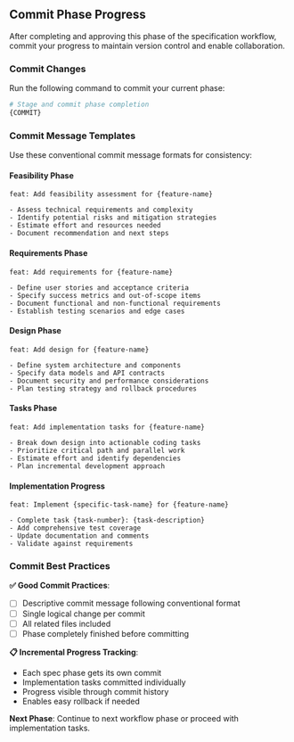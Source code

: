 ## Commit Phase Progress

After completing and approving this phase of the specification workflow, commit your progress to maintain version control and enable collaboration.

### Commit Changes

Run the following command to commit your current phase:

```bash
# Stage and commit phase completion
{COMMIT}
```

### Commit Message Templates

Use these conventional commit message formats for consistency:

#### Feasibility Phase
```
feat: Add feasibility assessment for {feature-name}

- Assess technical requirements and complexity
- Identify potential risks and mitigation strategies
- Estimate effort and resources needed
- Document recommendation and next steps
```

#### Requirements Phase
```
feat: Add requirements for {feature-name}

- Define user stories and acceptance criteria
- Specify success metrics and out-of-scope items
- Document functional and non-functional requirements
- Establish testing scenarios and edge cases
```

#### Design Phase
```
feat: Add design for {feature-name}

- Define system architecture and components
- Specify data models and API contracts
- Document security and performance considerations
- Plan testing strategy and rollback procedures
```

#### Tasks Phase
```
feat: Add implementation tasks for {feature-name}

- Break down design into actionable coding tasks
- Prioritize critical path and parallel work
- Estimate effort and identify dependencies
- Plan incremental development approach
```

#### Implementation Progress
```
feat: Implement {specific-task-name} for {feature-name}

- Complete task {task-number}: {task-description}
- Add comprehensive test coverage
- Update documentation and comments
- Validate against requirements
```

### Commit Best Practices

**✅ Good Commit Practices**:
- [ ] Descriptive commit message following conventional format
- [ ] Single logical change per commit
- [ ] All related files included
- [ ] Phase completely finished before committing

**📋 Incremental Progress Tracking**:
- Each spec phase gets its own commit
- Implementation tasks committed individually
- Progress visible through commit history
- Enables easy rollback if needed

**Next Phase**: Continue to next workflow phase or proceed with implementation tasks.
